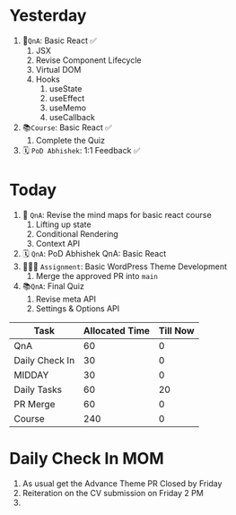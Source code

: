 # Yesterday
1. 📄`QnA`: Basic React ✅
	1. JSX
	2. Revise Component Lifecycle
	3. Virtual DOM
	4. Hooks
		1. useState
		2. useEffect
		3. useMemo
		4. useCallback
2. 📚`Course`: Basic React ✅
	1. Complete the Quiz
3. 🗓️ `PoD Abhishek`: 1:1 Feedback ✅

# Today
1. 📄 `QnA`: Revise the mind maps for basic react course
	1.  Lifting up state
	2. Conditional Rendering
	3. Context API
2. 🗓️ `QnA`: PoD Abhishek QnA: Basic React
3. 👨🏻‍💻 `Assignment`: Basic WordPress Theme Development
	1. Merge the approved PR into `main`
4. 📚`QnA`: Final Quiz
	1. Revise meta API
	2. Settings & Options API


| Task           | Allocated Time | Till Now |
| -------------- | -------------- | -------- |
| QnA            | 60             | 0        |
| Daily Check In | 30             | 0        |
| MIDDAY         | 30             | 0        |
| Daily Tasks    | 60             | 20       |
| PR Merge       | 60             | 0        |
| Course         | 240            | 0        |


# Daily Check In MOM
1. As usual get the Advance Theme PR Closed by Friday
2. Reiteration on the CV submission on Friday 2 PM
3. 